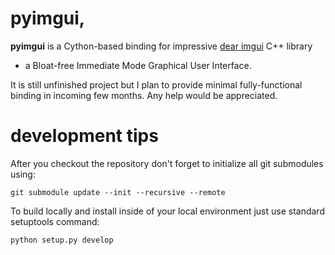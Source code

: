 # pyimgui,

**pyimgui** is a Cython-based binding for impressive 
[dear imgui](https://github.com/ocornut/imgui) C++ library 
- a Bloat-free Immediate Mode Graphical User Interface.
 
It is still unfinished project but I plan to provide minimal fully-functional
binding in incoming few months. Any help would be appreciated.


# development tips
After you checkout the repository don't forget to initialize all git submodules
using:

    git submodule update --init --recursive --remote

To build locally and install inside of your local environment just use standard 
setuptools command:

    python setup.py develop
